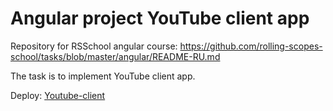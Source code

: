 # Angular project YouTube client app
Repository for RSSchool angular course: https://github.com/rolling-scopes-school/tasks/blob/master/angular/README-RU.md

The task is to implement YouTube client app.

Deploy: [Youtube-client](https://ponomareva-nina.github.io/ponomareva-nina-ANGULAR2023Q1/)
